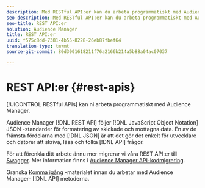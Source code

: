 ```yaml
---
description: Med RESTful API:er kan du arbeta programmatiskt med Audience Manager.
seo-description: Med RESTful API:er kan du arbeta programmatiskt med Audience Manager.
seo-title: REST API:er
solution: Audience Manager
title: REST API:er
uuid: f575c8dd-7381-4b55-8228-26eb87fbef64
translation-type: tm+mt
source-git-commit: 80d3001618211f76a2166b214a5b88a04ac07037

---
```



# REST API:er {#rest-apis}

[!UICONTROL RESTful APIs] kan ni arbeta programmatiskt med Audience Manager.

Audience Manager [!DNL REST API] följer [!DNL JavaScript Object Notation] JSON [](https://www.json.org/)-standarder för formatering av skickade och mottagna data. En av de främsta fördelarna med [!DNL JSON] är att det gör det enkelt för utvecklare och datorer att skriva, läsa och tolka [!DNL API] frågor.

För att förenkla ditt arbete ännu mer migrerar vi våra REST API:er till [Swagger](https://swagger.io/solutions/api-documentation/). Mer information finns i [Audience Manager API-kodmigrering](/help/using/api/api-swagger-migration.md).

Granska [Komma igång](../../api/rest-api-main/aam-api-getting-started.md#getting-started-with-rest-apis) -materialet innan du arbetar med Audience Manager- [!DNL API] metoderna.